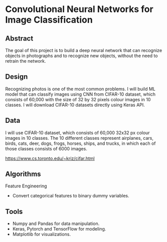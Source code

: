 # Convolutional Neural Networks for Image Classification

## Abstract
The goal of this project is to build a deep neural network that can recognize objects in photographs and to recognize new objects, without the need to retrain the network.

## Design
Recognizing photos is one of the most common problems. I will build ML model that can classify images using CNN from CIFAR-10 dataset, which consists of 60,000 with the size of 32 by 32 pixels colour images in 10 classes. I will download CIFAR-10 datasets directly using Keras API. 

## Data
I will use CIFAR-10 dataset, which consists of 60,000 32x32 px colour images in 10 classes.
The 10 different classes represent airplanes, cars, birds, cats, deer, dogs, frogs, horses, ships, and trucks, in which each of those classes consists of 6000 images.

https://www.cs.toronto.edu/~kriz/cifar.html

## Algorithms
Feature Engineering
- Convert categorical features to binary dummy variables.

## Tools
- Numpy and Pandas for data manipulation.
- Keras, Pytorch and TensorFlow for modeling.
- Matplotlib for visualizations.

